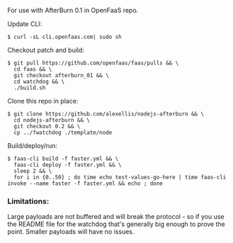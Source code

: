 For use with AfterBurn 0.1 in OpenFaaS repo.

Update CLI:

```
$ curl -sL cli.openfaas.com| sudo sh
```

Checkout patch and build:

```
$ git pull https://github.com/openfaas/faas/pulls && \
  cd faas && \
  git checkout afterburn_01 && \
  cd watchdog && \
  ./build.sh
```

Clone this repo in place:

```
$ git clone https://github.com/alexellis/nodejs-afterburn && \
  cd nodejs-afterburn && \
  git checkout 0.2 && \
  cp ../fwatchdog ./template/node
```

Build/deploy/run:

```
$ faas-cli build -f faster.yml && \
  faas-cli deploy -f faster.yml && \
  sleep 2 && \
  for i in {0..50} ; do time echo test-values-go-here | time faas-cli invoke --name faster -f faster.yml && echo ; done
```

### Limitations:

Large payloads are not buffered and will break the protocol - so if you use the README file for the watchdog that's generally big enough to prove the point. Smaller payloads will have no issues.
